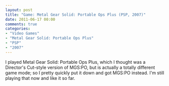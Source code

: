 ```yaml
---
layout: post
title: "Game: Metal Gear Solid: Portable Ops Plus (PSP, 2007)"
date: 2011-06-17 00:00
comments: true
categories:
- "Video Games"
- "Metal Gear Solid: Portable Ops Plus"
- "PSP"
- "2007"
---
```


I played Metal Gear Solid: Portable Ops Plus, which I thought was
a Director's Cut-style version of MGS:PO, but is actually a
totally different game mode; so I pretty quickly put it down and
got MGS:PO instead. I'm still playing that now and like it so far.
